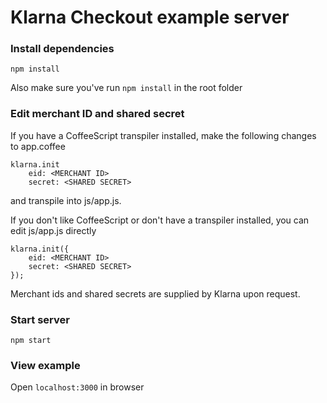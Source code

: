 # Klarna Checkout example server #

### Install dependencies ###
`npm install`

Also make sure you've run `npm install` in the root folder

### Edit merchant ID and shared secret ###
If you have a CoffeeScript transpiler installed, make the following changes to app.coffee
```
klarna.init
	eid: <MERCHANT ID>
	secret: <SHARED SECRET>
```
and transpile into js/app.js.

If you don't like CoffeeScript or don't have a transpiler installed, you can edit js/app.js directly
```
klarna.init({
	eid: <MERCHANT ID>
	secret: <SHARED SECRET>
});
```
Merchant ids and shared secrets are supplied by Klarna upon request.

### Start server ###
`npm start`

### View example ###
Open `localhost:3000` in browser

